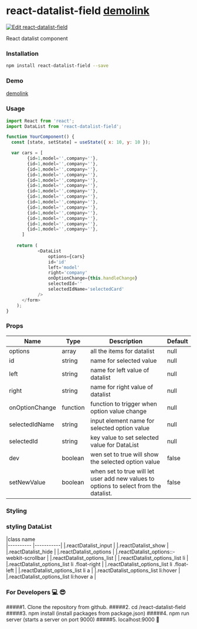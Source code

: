 # react-datalist-field [demolink](https://wk9i5.codesandbox.io/)

[![Edit react-datalist-field](https://codesandbox.io/static/img/play-codesandbox.svg)](https://codesandbox.io/s/reactdatalistfield-wk9i5?fontsize=14)

React datalist component

### Installation

```sh
npm install react-datalist-field --save
```

### Demo

[demolink](https://wk9i5.codesandbox.io/)

### Usage

```javascript
import React from 'react';
import DataList from 'react-datalist-field';

function YourComponent() {
  const [state, setState] = useState({ x: 10, y: 10 });

  var cars = [
        {id=1,model='',company=''},
        {id=1,model='',company=''},
        {id=1,model='',company=''},
        {id=1,model='',company=''},
        {id=1,model='',company=''},
        {id=1,model='',company=''},
        {id=1,model='',company=''},
        {id=1,model='',company=''},
        {id=1,model='',company=''},
        {id=1,model='',company=''},
        {id=1,model='',company=''},
        {id=1,model='',company=''},
        {id=1,model='',company=''},
        {id=1,model='',company=''},
      ]
    
    return (
            <DataList 
				options={cars} 
				id='id' 
				left='model' 
				right='company' 
				onOptionChange={this.handleChange} 
				selectedId=''
				selectedIdName='selectedCard' 
			/>
      </form>
    );
}
```

### Props

| Name           | Type     | Description                           | Default |
| ---------      | -------- | ------------------------------------- | ------- |
| options        | array    | all the items for datalist            | null    |
| id             | string   | name for selected value        | null    |
| left         | string   | name for left value of datalist| null    |
| right         | string   | name for right value of datalist| null    |
| onOptionChange | function | function to trigger when option value change|null|
| selectedIdName | string   | input element name for selected option value|null|
| selectedId     | string   | key value to set selected value for DataList|null|
| dev     | boolean   | wen set to true will show the selected option value|false|
| setNewValue     | boolean   | when set to true will let user add new values to options to select from the datalist. |false|

### Styling

### styling DataList
|class name                                   
|----------                                     |-----------|
|.reactDatalist_input                           |
|.reactDatalist_show                            |
|.reactDatalist_hide                            |
|.reactDatalist_options                         |
|.reactDatalist_options::-webkit-scrollbar      |
|.reactDatalist_options_list                    |
|.reactDatalist_options_list li                 |
|.reactDatalist_options_list li .float-right    |
|.reactDatalist_options_list li .float-left     |
|.reactDatalist_options_list li a               |
|.reactDatalist_options_list li:hover           |
|.reactDatalist_options_list li:hover a         |

### For Developers :computer:  :sunglasses:

#####1.  Clone the repository from github.
#####2.  cd /react-datalist-field
#####3.  npm install         (install packages from package.json)
#####4.  npm run server      (starts a server on port 9000)
#####5.  localhost:9000      :rocket:

